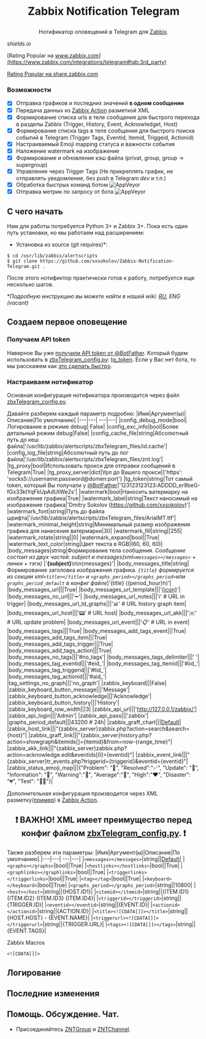 # <p align="center">Zabbix Notification Telegram

<p align="center">Нотификатор оповещений в Telegram для <a href="https://www.zabbix.com/features#notification">Zabbix</a>.

_shields.io_

[Rating Popular на www.zabbix.com](https://www.zabbix.com/integrations/telegram#tab:3rd_party)

[Rating Popular на share.zabbix.com](https://share.zabbix.com/zabbix-tools-and-utilities/cat-notifications/zabbix-notification-telegram)

### Возможности
- [x] Отправка графиков и последних значений **в одном сообщении**
- [x] Передача данных из [Zabbix Action](https://www.zabbix.com/documentation/current/manual/config/notifications/action) разметкой XML 
- [x] Формирование списка urls в теле сообщения для быстрого перехода в разделы Zabbix (Trigger, History, Event, Acknowledget, Host)
- [x] Формирование списка tags в теле сообщения для быстрого поиска событий в Telegram (Trigger Tags, Eventid, Itemid, Triggeid, Actionid)
- [x] Настраиваемый Emoji mapping статуса и важности события
- [x] Наложение watermark на изображение
- [x] Формирование и обновление кэш файла (privat, group, group -> supergroup)
- [x] Управление через Trigger Tags (Не прикреплять график, не отправлять уведомление, без push в Telegram *dev* и т.п.)
- [x] Обработка быстрых команд ботом <img alt="AppVeyor" src="https://img.shields.io/static/v1?label=status&message=beta&color=yellow?logo=appveyor">
- [x] Отправка метрик по запросу от бота <img alt="AppVeyor" src="https://img.shields.io/static/v1?label=status&message=beta&color=yellow?logo=appveyor">

## С чего начать
Нам для работы потребуется Python 3+ и Zabbix 3+. Пока есть один путь установки, но мы работаем над расширением:
* Установка из source (git requires)*:
```
$ cd /usr/lib/zabbix/alertscripts
$ git clone https://github.com/xxsokolov/Zabbix-Notification-Telegram.git .
```
После этого нотификтор практически готов к работу, потребуется еще несколько шагов.

**Подробную инструкцию вы можете найти в нашей wiki: [RU](https://github.com/xxsokolov/Zabbix-Notification-Telegram/wiki/Установка-нотификатора-Zabbix-Notification-Telegram), ENG (vacant)*


## Создаем первое оповещение
### Получаем API token

Наверное Вы уже [получили API token от @BotFather](https://core.telegram.org/bots#botfather). Который будем использовать в [zbxTelegram_config.py](https://github.com/xxsokolov/Zabbix-Notification-Telegram/blob/master/zbxTelegram_config.example.py): [tg_token](https://github.com/xxsokolov/Zabbix-Notification-Telegram/blob/master/zbxTelegram_config.example.py#L19).
Если у Вас нет бота, то мы расскажем как [это сделать быстро](https://github.com/xxsokolov/Zabbix-Notification-Telegram/wiki/Регистрация-нового-бота-в-Telegram).

### Настраиваем нотификатор

Основная конфигурация нотификатора производится через файл [zbxTelegram_config.py](https://github.com/xxsokolov/Zabbix-Notification-Telegram/blob/master/zbxTelegram_config.example.py). 

Давайте разберем каждый параметр подробно:
|Имя|Аргумент(ы)|Описание|По умолчанию|
|---|---|  ---|---|
|config_debug_mode|bool|Логирование в режиме debug| False|
|config_exc_info|bool|Более детальный режим debug|False|
|config_cache_file|string|Абсолютный путь до кеш файла|'/usr/lib/zabbix/alertscripts/zbxTelegram_files/id.cache'|
|config_log_file|string|Абсолютный путь до лог файла|'/usr/lib/zabbix/alertscripts/zbxTelegram_files/znt.log'|
|tg_proxy|bool|Использовать прокси для отправки сообщений в Telegram|True|
|tg_proxy_server|dict|Урл до Вашего прокси|{'https': 'socks5://username:password@domen:port'}
|tg_token|string|Тот самый token, который Вы получали у [@BotFather](https://core.telegram.org/bots#botfather)|'123123123123:ADDDD_er9beG-fGx33ktYqFkUpAdUtWe2s'|
|watermark|bool|Наносить ватермарку на изображение графика|True|
|watermark_label|string|Текст наносимый на изображение графика|'Dmitry Sokolov (https://github.com/xxsokolov)'|
|watermark_font|string|Путь до файла шрифта|'/usr/lib/zabbix/alertscripts/zbxTelegram_files/ArialMT.ttf'|
|watermark_minimal_height|string|Минимальный размер изображения графика для нанесения ватермарки|30|
|watermark_fill|string||255|
|watermark_rotate|string||0|
|watermark_expand|bool||True|
|watermark_text_color|string|Цвет текста в RGB|(60, 60, 60)|
|body_messages|string|Формирование тела сообщения. *Сообщение состоит из двух частей: subject и messages(xml```<messages></messages>``` + линки + тэги)* |'<b>{subject}</b>\n\n{messages}'|
|body_messages_title|string|Формирование заголовка изображения графика.  *```{title}``` формируется из секции xml```<title></title>``` и ```<graphs_period></graphs_period>```или ```graphs_period_default``` в конфиг файле*|'{title} ({period_hour}h)'|
|body_messages_url|||True|
|body_messages_url_template|||'<a href="{url}">{icon}</a>'|
|body_messages_no_url|||'➖'|
|body_messages_url_notes|||'ℹ️'  # URL in trigger|
|body_messages_url_ld_graphs|||'📊'  # URL history graph item|
|body_messages_url_host|||'📟'  # URL host|
|body_messages_url_akk|||'✉️'  # URL update problem|
|body_messages_url_event|||'📋'  # URL in event|
|body_messages_tags|||True|
|body_messages_add_tags_event|||True|
|body_messages_add_tags_item|||True|
|body_messages_add_tags_trigger|||True|
|body_messages_add_tags_action|||True|
|body_messages_no_tags|||'#no_tags'|
|body_messages_tags_delimiter|||' '|
|body_messages_tag_eventid|||'#eid_'|
|body_messages_tag_itemid|||'#iid_'|
|body_messages_tag_triggerid|||'#tid_'|
|body_messages_tag_actionid|||'#aid_'|
|tag_settings_no_graph|||'no_graph'|
|zabbix_keyboard|||False|
|zabbix_keyboard_button_message|||'Message'|
|zabbix_keyboard_button_acknowledge|||'Acknowledge'|
|zabbix_keyboard_button_history|||'History'|
|zabbix_keyboard_row_width|||3|
|zabbix_api_url|||'http://127.0.0.1/zabbix/'|
|zabbix_api_login|||'Admin'|
|zabbix_api_pass|||'zabbix'|
|graphs_period_default|||43200  # 24h|
|zabbix_graff_chart|||[Default](https://github.com/xxsokolov/Zabbix-Notification-Telegram/blob/master/zbxTelegram_config.example.py#L65)|
|zabbix_host_link|||"{zabbix_server}zabbix.php?action=search&search={host}"|
|zabbix_graff_link|||"{zabbix_server}history.php?action=showgraph&itemids[]={itemid}&from=now-{range_time}"|
|zabbix_akk_link|||"{zabbix_server}zabbix.php?action=acknowledge.edit&eventids[0]={eventid}"|
|zabbix_event_link|||"{zabbix_server}tr_events.php?triggerid={triggerid}&eventid={eventid}"|
|zabbix_status_emoji_map|||{"Problem": "🚨", "Resolved":"✅", "Update": "🚧", "Information": "💙", "Warning":"💛", "Average":"🧡", "High":"❤️", "Disaster": "💔", "Test": "🚽💩"}|


Дополнительная конфигурация производится через XML разметку([пример](https://github.com/xxsokolov/Zabbix-Notification-Telegram/blob/master/actions.example)) в [Zabbix Action](https://www.zabbix.com/documentation/current/manual/config/notifications/action).

## <p align="center"> :exclamation: ВАЖНО! XML имеет преимущество перед конфиг файлом [zbxTelegram_config.py](https://github.com/xxsokolov/Zabbix-Notification-Telegram/blob/master/zbxTelegram_config.example.py). :exclamation:

Также разберем эти параметры:
|Имя|Аргумент(ы)|Описание|По умолчанию|
|---|---|  ---|---|
|```<messages></messages>```|string||[Default](https://github.com/xxsokolov/Zabbix-Notification-Telegram/blob/master/actions.example#L4)|
|```<graphs></graphs>```|bool||True|
|```<hostlinks></hostlinks>```|bool||True|
|```<graphlinks></graphlinks>```|bool||True|
|```<triggerlinks></triggerlinks>```|bool||True|
|```<tag></tag>```|bool||True|
|```<keyboard></keyboard>```|bool||True|
|```<graphs_period></graphs_period>```|string||10800|
|```<host></host>```|string||{HOST.ID1}|
|```<itemid></itemid>```|string||{ITEM.ID1} {ITEM.ID2} {ITEM.ID3} {ITEM.ID4}|
|```<triggerid></triggerid>```|string||{TRIGGER.ID}|
|```<eventid></eventid>```|string||{EVENT.ID}|
|```<actionid></actionid>```|string||{ACTION.ID}|
|```<title><![CDATA[]]></title>```|string||{HOST.HOST} - {EVENT.NAME}|
|```<triggerurl><![CDATA[]]></triggerurl>```|string||{TRIGGER.URL}|
|```<tags><![CDATA[]]></tags>```|string||{EVENT.TAGS}|

Zabbix Macros

```<![CDATA[]]>```



## Логирование
## Последние изменения


## Помощь. Обсуждение. Чат.

* Присоединяйтесь [ZNTGroup](https://t.me/ZbxNTg) и [ZNTChannel](https://t.me/ZNTChannel).

